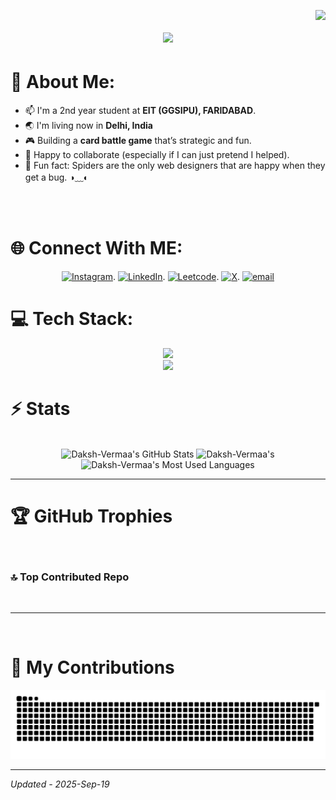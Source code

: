 <p><img align="right" src="https://komarev.com/ghpvc/?username=Daksh-Vermaa&color=blue&style=plastic" /></p>


<h1 align="center">
<img src="https://readme-typing-svg.herokuapp.com?font=Fira+Code&amp;weight=500&amp;size=30&amp;letterSpacing=1px&amp;duration=3000&amp;pause=1000&amp;color=36BCF7&amp;center=true&amp;vCenter=true&amp;width=500&amp;height=80&amp;lines=Hello+There!+%F0%9F%91%8B%F0%9F%8F%BB;I'm+Daksh+Verma!;" />
</h1 align="center">


<h1 id="-about-me-">💫 About Me:</h1>
<div>
<ul>
<li>📫 I&#39;m a 2nd year student at <strong>EIT (GGSIPU), FARIDABAD</strong>.</li>
<li>🌏 I&#39;m living now in <strong>Delhi, India</strong></li>
<li>🎮 Building a <strong>card battle game</strong> that’s strategic and fun.</li>
<li>🤝 Happy to collaborate (especially if I can just pretend I helped).</li>
<li>🧠 Fun fact: Spiders are the only web designers that are happy when they get a bug. ◑﹏◐</li>
</ul>
    </div>

    
<p><br><br></p>
<h1 id="-connect-with-me-">🌐 Connect With ME:</h1>
<div align="center">
<p><a href="https://instagram.com/dumbdrixx"><img src="https://img.shields.io/badge/Instagram-%23E4405F.svg?logo=Instagram&amp;logoColor=white" alt="Instagram"></a>.
<a href="https://linkedin.com/in/daksh-vermaa"><img src="https://img.shields.io/badge/LinkedIn-%230077B5.svg?logo=linkedin&amp;logoColor=white" alt="LinkedIn"></a>.
<a href="https://leetcode.com/u/Daksh-Vermaa/"><img src="https://img.shields.io/badge/leetcode-%23FF4500.svg?logo=Reddit&amp;logoColor=white" alt="Leetcode"></a>.
<a href="https://x.com/DakshVermaaaaa"><img src="https://img.shields.io/badge/X-black.svg?logo=X&amp;logoColor=white" alt="X"></a>.
<a href="mailto:dakshr117@gmail.com"><img src="https://img.shields.io/badge/Email-D14836?logo=gmail&amp;logoColor=white" alt="email"></a> </p>
    </div>


<h1 id="-tech-stack-">💻 Tech Stack:</h1>
<div align="center">
    <img src="https://skillicons.dev/icons?i=html,css,vscode,github,git,powershell" /><br>
    <img src="https://skillicons.dev/icons?i=c,cs,cpp,python,javascript,bash" /><br>
</div>


  
<h1 id="Stats">⚡️ Stats</h1>

<br>

<div align=center>
  <img width=390 src="https://github-readme-stats.vercel.app/api?username=Daksh-Vermaa&theme=transparent&count_private=true&show_icons=true&rank_icon=github&locale=en" alt="Daksh-Vermaa's GitHub Stats" />
  <img width=390 src="https://github-readme-streak-stats.herokuapp.com/?user=Daksh-Vermaa&theme=transparent&count_private=true&border_radius=10&locale=en" alt="Daksh-Vermaa's" />
  <img width=325 src="https://github-readme-stats.vercel.app/api/top-langs?username=Daksh-Vermaa&theme=transparent&layout=donut&hide=css&langs_count=8&border_radius=10&show_icons=true&locale=en" alt="Daksh-Vermaa's Most Used Languages" />
</div>

<hr>


<h1 id="-github-trophies">🏆 GitHub Trophies</h1>
<p><img src="https://github-profile-trophy.vercel.app/?username=Daksh-Vermaa&amp;theme=radical&amp;no-frame=false&amp;no-bg=false&amp;margin-w=4" alt=""></p>
<h3 id="-top-contributed-repo">🔝 Top Contributed Repo</h3>
<p><img src="https://github-contributor-stats.vercel.app/api?username=Daksh-Vermaa&amp;limit=5&amp;theme=dark&amp;combine_all_yearly_contributions=true" alt=""></p>
<hr>
<p><a href="https://visitcount.itsvg.in"><img src="https://visitcount.itsvg.in/api?id=Daksh-Vermaa&amp;icon=5&amp;color=1" alt=""></a></p>


<h1 id="Contributions">🐍 My Contributions</h1>

![snake gif](https://github.com/Daksh-Vermaa/Daksh-Vermaa/blob/output/github-snake-dark.svg)

<hr>


*Updated - 2025-Sep-19*
